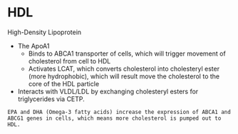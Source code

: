 # HDL

High-Density Lipoprotein

* The ApoA1
  * Binds to ABCA1 transporter of cells, which will trigger movement of cholesterol from cell to HDL
  * Activates LCAT, which converts cholesterol into cholesteryl ester (more hydrophobic), which will result move the cholesterol to the core of the HDL particle
* Interacts with VLDL/LDL by exchanging cholesteryl esters for triglycerides via CETP.

~~~admonish tip
EPA and DHA (Omega-3 fatty acids) increase the expression of ABCA1 and ABCG1 genes in cells, which means more cholesterol is pumped out to HDL.
~~~
